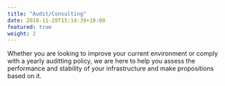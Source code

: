 ```yaml
---
title: "Audit/Consulting"
date: 2018-11-28T15:14:39+10:00
featured: true
weight: 2
---
```

Whether you are looking to improve your current environment or comply with a yearly auditting policy, we are here to help you assess the performance and stability of your infrastructure and make propositions based on it.
